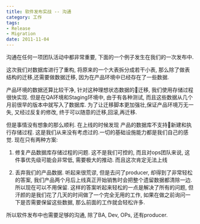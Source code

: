```yaml
---
title: 软件发布实战 -- 沟通
category: 工作
tags:
- Release
- Migration
date: 2011-11-04
---
```

沟通在任何一项团队活动中都非常重要, 下面的一个例子发生在我们的一次发布中.

这次我们对数据库进行了重构, 将原来的一个大表拆分成若干小表, 那么除了做表结构的迁移,还需要做数据迁移, 因为在产品环境中已经存在了一些数据.

产品环境的数据还算比较干净, 针对这种理想状态数据的迁移, 我们使用存储过程很快实现. 但是在QA环境和Staging环境中, 由于有各种测试, 而且这些数据从几个月前很早的版本中就写入了数据库. 为了让迁移脚本更加强壮,保证产品环境万无一失, 又经过反复的修改, 终于可以随意的迁移,回滚,再迁移.

但是事情没有想象的那么顺利. 在上线的时候发现 产品的数据库不支持新建和执行存储过程. 这是我们从来没有考虑过的.一切的基础设施能力都是我们自己的感觉. 现在只有两种方案:

1. 修复产品数据库存储过程的问题. 这不是我们可控的, 而且对ops团队来说, 这件事优先级可能会非常低, 需要极大的推动. 而且这次肯定无法上线

2. 丢弃我们的产品数据. 听起来很荒谬, 但是去问了producer, 却得到了非常轻松的答案, 我们产品两个月后上线真正开始销售时会把整个遗留数据都清除一边. 所以现在可以不用保留. 这样的答案听起来轻松的一点是解决了所有的问题, 但汗颜的是我们花了几天的时间做了一个完全无用的工作, 如果在做之前询问一下是否需要保留这些数据, 那么前面的工作就会轻松许多.

所以软件发布中也需要足够的沟通, 除了BA, Dev, OPs, 还有producer.
